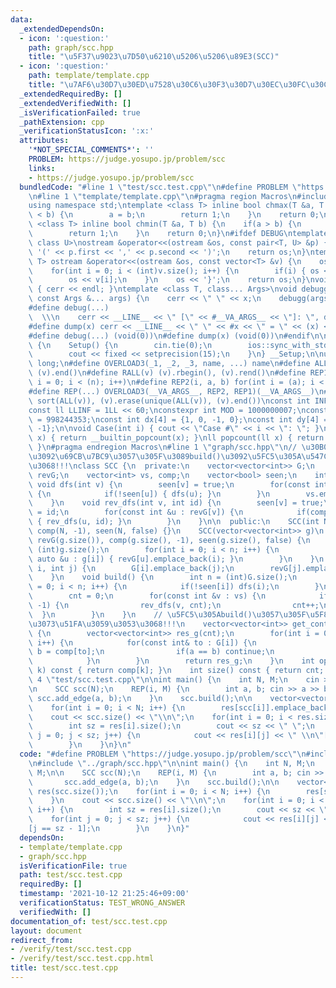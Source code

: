```yaml
---
data:
  _extendedDependsOn:
  - icon: ':question:'
    path: graph/scc.hpp
    title: "\u5F37\u9023\u7D50\u6210\u5206\u5206\u89E3(SCC)"
  - icon: ':question:'
    path: template/template.cpp
    title: "\u7AF6\u30D7\u30ED\u7528\u30C6\u30F3\u30D7\u30EC\u30FC\u30C8"
  _extendedRequiredBy: []
  _extendedVerifiedWith: []
  _isVerificationFailed: true
  _pathExtension: cpp
  _verificationStatusIcon: ':x:'
  attributes:
    '*NOT_SPECIAL_COMMENTS*': ''
    PROBLEM: https://judge.yosupo.jp/problem/scc
    links:
    - https://judge.yosupo.jp/problem/scc
  bundledCode: "#line 1 \"test/scc.test.cpp\"\n#define PROBLEM \"https://judge.yosupo.jp/problem/scc\"\
    \n#line 1 \"template/template.cpp\"\n#pragma region Macros\n#include <bits/stdc++.h>\n\
    using namespace std;\ntemplate <class T> inline bool chmax(T &a, T b) {\n    if(a\
    \ < b) {\n        a = b;\n        return 1;\n    }\n    return 0;\n}\ntemplate\
    \ <class T> inline bool chmin(T &a, T b) {\n    if(a > b) {\n        a = b;\n\
    \        return 1;\n    }\n    return 0;\n}\n#ifdef DEBUG\ntemplate <class T,\
    \ class U>\nostream &operator<<(ostream &os, const pair<T, U> &p) {\n    os <<\
    \ '(' << p.first << ',' << p.second << ')';\n    return os;\n}\ntemplate <class\
    \ T> ostream &operator<<(ostream &os, const vector<T> &v) {\n    os << '{';\n\
    \    for(int i = 0; i < (int)v.size(); i++) {\n        if(i) { os << ','; }\n\
    \        os << v[i];\n    }\n    os << '}';\n    return os;\n}\nvoid debugg()\
    \ { cerr << endl; }\ntemplate <class T, class... Args>\nvoid debugg(const T &x,\
    \ const Args &... args) {\n    cerr << \" \" << x;\n    debugg(args...);\n}\n\
    #define debug(...)                                                           \
    \  \\\n    cerr << __LINE__ << \" [\" << #__VA_ARGS__ << \"]: \", debugg(__VA_ARGS__)\n\
    #define dump(x) cerr << __LINE__ << \" \" << #x << \" = \" << (x) << endl\n#else\n\
    #define debug(...) (void(0))\n#define dump(x) (void(0))\n#endif\n\nstruct Setup\
    \ {\n    Setup() {\n        cin.tie(0);\n        ios::sync_with_stdio(false);\n\
    \        cout << fixed << setprecision(15);\n    }\n} __Setup;\n\nusing ll = long\
    \ long;\n#define OVERLOAD3(_1, _2, _3, name, ...) name\n#define ALL(v) (v).begin(),\
    \ (v).end()\n#define RALL(v) (v).rbegin(), (v).rend()\n#define REP1(i, n) for(int\
    \ i = 0; i < (n); i++)\n#define REP2(i, a, b) for(int i = (a); i < int(b); i++)\n\
    #define REP(...) OVERLOAD3(__VA_ARGS__, REP2, REP1)(__VA_ARGS__)\n#define UNIQUE(v)\
    \ sort(ALL(v)), (v).erase(unique(ALL(v)), (v).end())\nconst int INF = 1 << 30;\n\
    const ll LLINF = 1LL << 60;\nconstexpr int MOD = 1000000007;\nconstexpr int MOD2\
    \ = 998244353;\nconst int dx[4] = {1, 0, -1, 0};\nconst int dy[4] = {0, 1, 0,\
    \ -1};\n\nvoid Case(int i) { cout << \"Case #\" << i << \": \"; }\nint popcount(int\
    \ x) { return __builtin_popcount(x); }\nll popcount(ll x) { return __builtin_popcountll(x);\
    \ }\n#pragma endregion Macros\n#line 1 \"graph/scc.hpp\"\n// \u30B0\u30E9\u30D5\
    \u3092\u69CB\u7BC9\u3057\u305F\u3089build()\u3092\u5FC5\u305A\u547C\u3076\u3053\
    \u3068!!!\nclass SCC {\n  private:\n    vector<vector<int>> G;\n    vector<vector<int>>\
    \ revG;\n    vector<int> vs, comp;\n    vector<bool> seen;\n    int cnt;\n   \
    \ void dfs(int v) {\n        seen[v] = true;\n        for(const int &u : G[v])\
    \ {\n            if(!seen[u]) { dfs(u); }\n        }\n        vs.emplace_back(v);\n\
    \    }\n    void rev_dfs(int v, int id) {\n        seen[v] = true;\n        comp[v]\
    \ = id;\n        for(const int &u : revG[v]) {\n            if(comp[u] == -1)\
    \ { rev_dfs(u, id); }\n        }\n    }\n\n  public:\n    SCC(int N) : G(N), revG(N),\
    \ comp(N, -1), seen(N, false) {}\n    SCC(vector<vector<int>> g)\n        : G(g),\
    \ revG(g.size()), comp(g.size(), -1), seen(g.size(), false) {\n        int n =\
    \ (int)g.size();\n        for(int i = 0; i < n; i++) {\n            for(const\
    \ auto &u : g[i]) { revG[u].emplace_back(i); }\n        }\n    }\n    void add_edge(int\
    \ i, int j) {\n        G[i].emplace_back(j);\n        revG[j].emplace_back(i);\n\
    \    }\n    void build() {\n        int n = (int)G.size();\n        for(int i\
    \ = 0; i < n; i++) {\n            if(!seen[i]) dfs(i);\n        }\n        reverse(ALL(vs));\n\
    \        cnt = 0;\n        for(const int &v : vs) {\n            if(comp[v] ==\
    \ -1) {\n                rev_dfs(v, cnt);\n                cnt++;\n          \
    \  }\n        }\n    }\n    // \u5FC5\u305Abuild()\u3057\u305F\u5F8C\u306B\u547C\
    \u3073\u51FA\u3059\u3053\u3068!!!\n    vector<vector<int>> get_contract_graph()\
    \ {\n        vector<vector<int>> res_g(cnt);\n        for(int i = 0; i < int(G.size());\
    \ i++) {\n            for(const int& to : G[i]) {\n                int a = comp[i],\
    \ b = comp[to];\n                if(a == b) continue;\n                res_g[a].push_back(b);\n\
    \            }\n        }\n        return res_g;\n    }\n    int operator[](int\
    \ k) const { return comp[k]; }\n    int size() const { return cnt; }\n};\n#line\
    \ 4 \"test/scc.test.cpp\"\n\nint main() {\n    int N, M;\n    cin >> N >> M;\n\
    \n    SCC scc(N);\n    REP(i, M) {\n        int a, b; cin >> a >> b;\n       \
    \ scc.add_edge(a, b);\n    }\n    scc.build();\n\n    vector<vector<int>> res(scc.size());\n\
    \    for(int i = 0; i < N; i++) {\n        res[scc[i]].emplace_back(i);\n    }\n\
    \    cout << scc.size() << \"\\n\";\n    for(int i = 0; i < res.size(); i++) {\n\
    \        int sz = res[i].size();\n        cout << sz << \" \";\n        for(int\
    \ j = 0; j < sz; j++) {\n            cout << res[i][j] << \" \\n\"[j == sz - 1];\n\
    \        }\n    }\n}\n"
  code: "#define PROBLEM \"https://judge.yosupo.jp/problem/scc\"\n#include \"../template/template.cpp\"\
    \n#include \"../graph/scc.hpp\"\n\nint main() {\n    int N, M;\n    cin >> N >>\
    \ M;\n\n    SCC scc(N);\n    REP(i, M) {\n        int a, b; cin >> a >> b;\n \
    \       scc.add_edge(a, b);\n    }\n    scc.build();\n\n    vector<vector<int>>\
    \ res(scc.size());\n    for(int i = 0; i < N; i++) {\n        res[scc[i]].emplace_back(i);\n\
    \    }\n    cout << scc.size() << \"\\n\";\n    for(int i = 0; i < res.size();\
    \ i++) {\n        int sz = res[i].size();\n        cout << sz << \" \";\n    \
    \    for(int j = 0; j < sz; j++) {\n            cout << res[i][j] << \" \\n\"\
    [j == sz - 1];\n        }\n    }\n}"
  dependsOn:
  - template/template.cpp
  - graph/scc.hpp
  isVerificationFile: true
  path: test/scc.test.cpp
  requiredBy: []
  timestamp: '2021-10-12 21:25:46+09:00'
  verificationStatus: TEST_WRONG_ANSWER
  verifiedWith: []
documentation_of: test/scc.test.cpp
layout: document
redirect_from:
- /verify/test/scc.test.cpp
- /verify/test/scc.test.cpp.html
title: test/scc.test.cpp
---
```

